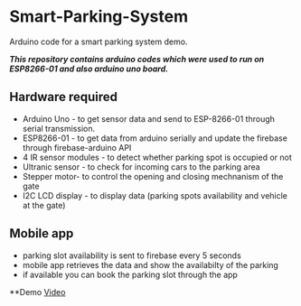 # Smart-Parking-System
Arduino code for a smart parking system demo.

***This repository contains arduino codes which were used to run on ESP8266-01 and also arduino uno board.***

## Hardware required

- Arduino Uno - to get sensor data and send to ESP-8266-01 through serial transmission.
- ESP8266-01 - to get data from arduino serially and update the firebase through firebase-arduino API
- 4 IR sensor modules - to detect whether parking spot is occupied or not
- Ultranic sensor -  to check for incoming cars to the parking area
- Stepper motor- to control the opening and closing mechnanism of the gate
- I2C LCD display - to display data (parking spots availability and vehicle at the gate)

## Mobile app

- parking slot availability is sent to firebase every 5 seconds
- mobile app retrieves the data and show the availabilty of the parking
- if available you can book the parking slot through the app

**Demo [Video](https://drive.google.com/file/d/1mLEruIdStBPUkekNvVo1nH_hTavGq4-L/view?usp=sharing)

